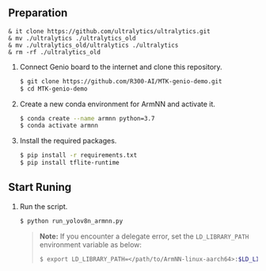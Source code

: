 ## Preparation
```
& it clone https://github.com/ultralytics/ultralytics.git
& mv ./ultralytics ./ultralytics_old
& mv ./ultralytics_old/ultralytics ./ultralytics
& rm -rf ./ultralytics_old
```

1. Connect Genio board to the internet and clone this repository.
    ```bash
    $ git clone https://github.com/R300-AI/MTK-genio-demo.git
    $ cd MTK-genio-demo
    ```

2. Create a new conda environment for ArmNN and activate it.
    ```bash
    $ conda create --name armnn python=3.7
    $ conda activate armnn
    ```

3. Install the required packages.
    ```bash
    $ pip install -r requirements.txt
    $ pip install tflite-runtime
    ```
## Start Runing
1. Run the script.
    ```bash
    $ python run_yolov8n_armnn.py
    ```
    > **Note:** If you encounter a delegate error, set the `LD_LIBRARY_PATH` environment variable as below:
    > ```bash
    > $ export LD_LIBRARY_PATH=</path/to/ArmNN-linux-aarch64>:$LD_LIBRARY_PATH
    > ```
